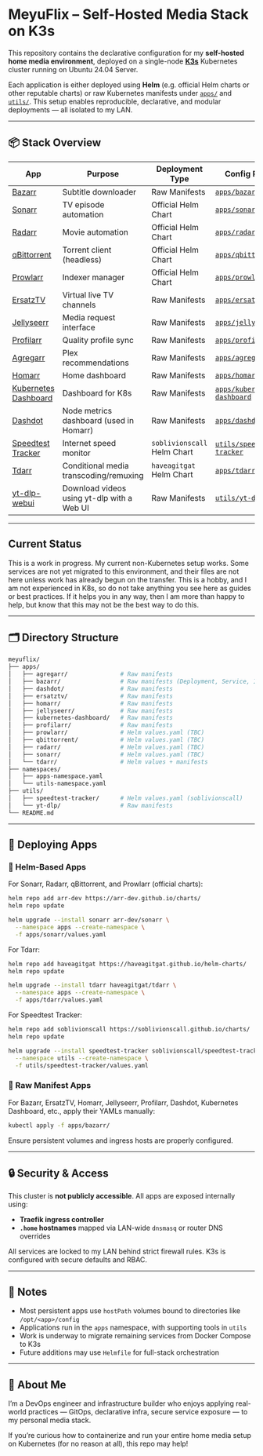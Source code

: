 # MeyuFlix – Self-Hosted Media Stack on K3s

This repository contains the declarative configuration for my **self-hosted home media environment**, deployed on a single-node [**K3s**](https://k3s.io/) Kubernetes cluster running on Ubuntu 24.04 Server.

Each application is either deployed using **Helm** (e.g. official Helm charts or other reputable charts) or raw Kubernetes manifests under [`apps/`](./apps) and [`utils/`](./utils). This setup enables reproducible, declarative, and modular deployments — all isolated to my LAN.

---

## 📦 Stack Overview

| App                                                                                          | Purpose                          | Deployment Type               | Config Path                                | Migrated/Implemented |
|-----------------------------------------------------------------------------------------------|----------------------------------|-------------------------------|--------------------------------------------|----------------------|
| [Bazarr](https://www.bazarr.media/)                                                           | Subtitle downloader              | Raw Manifests                 | [`apps/bazarr`](./apps/bazarr)             | ✅ |
| [Sonarr](https://sonarr.tv/)                                                                  | TV episode automation   | Official Helm Chart           | [`apps/sonarr`](./apps/sonarr)             | ❌ |
| [Radarr](https://radarr.video/)                                                               | Movie automation   | Official Helm Chart           | [`apps/radarr`](./apps/radarr)             | ❌ |
| [qBittorrent](https://www.qbittorrent.org/)                                                   | Torrent client (headless)   | Official Helm Chart           | [`apps/qbittorrent`](./apps/qbittorrent)   | ❌ |
| [Prowlarr](https://wiki.servarr.com/prowlarr)                                                 | Indexer manager   | Official Helm Chart           | [`apps/prowlarr`](./apps/prowlarr)         | ❌ |
| [ErsatzTV](https://ersatztv.org/)                                                             | Virtual live TV channels         | Raw Manifests                 | [`apps/ersatztv`](./apps/ersatztv)         | ✅ |
| [Jellyseerr](https://github.com/Fallenbagel/jellyseerr)                                       | Media request interface          | Raw Manifests                 | [`apps/jellyseerr`](./apps/jellyseerr)     | ✅ |
| [Profilarr](https://github.com/saswatds/profilarr)                                            | Quality profile sync             | Raw Manifests                 | [`apps/profilarr`](./apps/profilarr)       | ✅ |
| [Agregarr](https://github.com/agregarr/agregarr)                                              | Plex recommendations          | Raw Manifests                 | [`apps/agregarr`](./apps/agregarr)       | ✅ |
| [Homarr](https://github.com/ajnart/homarr)                                                    | Home dashboard                   | Raw Manifests                 | [`apps/homarr`](./apps/homarr)             | ✅ |
| [Kubernetes Dashboard](https://github.com/kubernetes/dashboard)                               | Dashboard for K8s                | Raw Manifests                 | [`apps/kubernetes-dashboard`](./apps/kubernetes-dashboard) | ✅ |
| [Dashdot](https://github.com/MauriceNino/dashdot)                                             | Node metrics dashboard (used in Homarr) | Raw Manifests         | [`apps/dashdot`](./apps/dashdot)           | ✅ |
| [Speedtest Tracker](https://github.com/henrywhitaker3/Speedtest-Tracker)                     | Internet speed monitor           | `soblivionscall` Helm Chart   | [`utils/speedtest-tracker`](./utils/speedtest-tracker) | ✅ |
| [Tdarr](https://github.com/HaveAGitGat/Tdarr)                                                 | Conditional media transcoding/remuxing | `haveagitgat` Helm Chart | [`apps/tdarr`](./apps/tdarr)               | ✅ |
| [yt-dlp-webui](https://github.com/MaxelAmador/yt-dlp-web-ui)                                 | Download videos using yt-dlp with a Web UI | Raw Manifests        | [`utils/yt-dlp`](./utils/yt-dlp)           | ✅ |

---

## Current Status

This is a work in progress. My current non-Kubernetes setup works. Some services are not yet migrated to this environment, and their files are not here unless work has already begun on the transfer. This is a hobby, and I am not experienced in K8s, so do not take anything you see here as guides or best practices. If it helps you in any way, then I am more than happy to help, but know that this may not be the best way to do this.

---

## 🗂 Directory Structure

```bash
meyuflix/
├── apps/
│   ├── agregarr/               # Raw manifests
│   ├── bazarr/                 # Raw manifests (Deployment, Service, Ingress, PV/PVC)
│   ├── dashdot/                # Raw manifests
│   ├── ersatztv/               # Raw manifests
│   ├── homarr/                 # Raw manifests
│   ├── jellyseerr/             # Raw manifests
│   ├── kubernetes-dashboard/   # Raw manifests
│   ├── profilarr/              # Raw manifests
│   ├── prowlarr/               # Helm values.yaml (TBC)
│   ├── qbittorrent/            # Helm values.yaml (TBC)
│   ├── radarr/                 # Helm values.yaml (TBC)
│   ├── sonarr/                 # Helm values.yaml (TBC)
│   └── tdarr/                  # Helm values + manifests
├── namespaces/
│   ├── apps-namespace.yaml
│   └── utils-namespace.yaml
├── utils/
│   ├── speedtest-tracker/      # Helm values.yaml (soblivionscall)
│   └── yt-dlp/                 # Raw manifests
└── README.md
```

---

## 🚀 Deploying Apps

### 🔹 Helm-Based Apps

For Sonarr, Radarr, qBittorrent, and Prowlarr (official charts):

```bash
helm repo add arr-dev https://arr-dev.github.io/charts/
helm repo update

helm upgrade --install sonarr arr-dev/sonarr \
  --namespace apps --create-namespace \
  -f apps/sonarr/values.yaml
```

For Tdarr:

```bash
helm repo add haveagitgat https://haveagitgat.github.io/helm-charts/
helm repo update

helm upgrade --install tdarr haveagitgat/tdarr \
  --namespace apps --create-namespace \
  -f apps/tdarr/values.yaml
```

For Speedtest Tracker:

```bash
helm repo add soblivionscall https://soblivionscall.github.io/charts/
helm repo update

helm upgrade --install speedtest-tracker soblivionscall/speedtest-tracker \
  --namespace utils --create-namespace \
  -f utils/speedtest-tracker/values.yaml
```
### 🔹 Raw Manifest Apps

For Bazarr, ErsatzTV, Homarr, Jellyseerr, Profilarr, Dashdot, Kubernetes Dashboard, etc., apply their YAMLs manually:

```bash
kubectl apply -f apps/bazarr/
```

Ensure persistent volumes and ingress hosts are properly configured.

---

## 🔒 Security & Access

This cluster is **not publicly accessible**. All apps are exposed internally using:

- **Traefik ingress controller**
- **`.home` hostnames** mapped via LAN-wide `dnsmasq` or router DNS overrides

All services are locked to my LAN behind strict firewall rules. K3s is configured with secure defaults and RBAC.

---

## 🧪 Notes

- Most persistent apps use `hostPath` volumes bound to directories like `/opt/<app>/config`
- Applications run in the `apps` namespace, with supporting tools in `utils`
- Work is underway to migrate remaining services from Docker Compose to K3s
- Future additions may use `Helmfile` for full-stack orchestration

---

## 👋 About Me

I’m a DevOps engineer and infrastructure builder who enjoys applying real-world practices — GitOps, declarative infra, secure service exposure — to my personal media stack.

If you’re curious how to containerize and run your entire home media setup on Kubernetes (for no reason at all), this repo may help!
